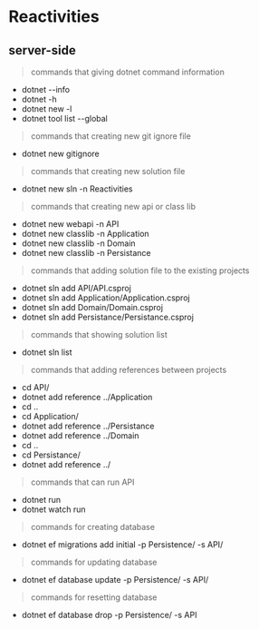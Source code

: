 # Reactivities

## server-side

> commands that giving dotnet command information

- dotnet --info
- dotnet -h
- dotnet new -l
- dotnet tool list --global

> commands that creating new git ignore file

- dotnet new gitignore

> commands that creating new solution file

- dotnet new sln -n Reactivities

> commands that creating new api or class lib

- dotnet new webapi -n API
- dotnet new classlib -n Application
- dotnet new classlib -n Domain
- dotnet new classlib -n Persistance

> commands that adding solution file to the existing projects

- dotnet sln add API/API.csproj
- dotnet sln add Application/Application.csproj
- dotnet sln add Domain/Domain.csproj
- dotnet sln add Persistance/Persistance.csproj

> commands that showing solution list

- dotnet sln list

> commands that adding references between projects

- cd API/
- dotnet add reference ../Application
- cd ..
- cd Application/
- dotnet add reference ../Persistance
- dotnet add reference ../Domain
- cd ..
- cd Persistance/
- dotnet add reference ../

> commands that can run API

- dotnet run
- dotnet watch run

> commands for creating database

- dotnet ef migrations add initial -p Persistence/ -s API/

> commands for updating database

- dotnet ef database update -p Persistence/ -s API/

> commands for resetting database

- dotnet ef database drop -p Persistence/ -s API
